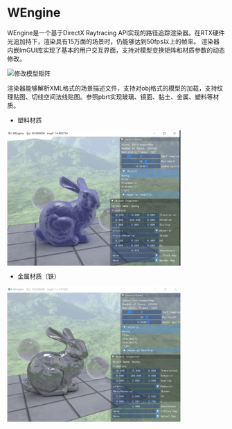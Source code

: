 # WEngine
WEngine是一个基于DirectX Raytracing API实现的路径追踪渲染器。在RTX硬件光追加持下，渲染具有15万面的场景时，仍能够达到50fps以上的帧率。
渲染器内嵌ImGUI库实现了基本的用户交互界面，支持对模型变换矩阵和材质参数的动态修改。

<img src="./pics/坐标变换1.gif" width = "400" height = "313" alt="修改模型矩阵" align=center />

渲染器能够解析XML格式的场景描述文件，支持对obj格式的模型的加载，支持纹理贴图、切线空间法线贴图。参照pbrt实现玻璃、镜面、黏土、金属、塑料等材质。
- 塑料材质

<img src="./pics/PlasticBunny.PNG" width = "400" height = "313" alt="塑料材质" align=center />

- 金属材质（铁）

<img src="./pics/MetalBunny.PNG" width = "400" height = "313" alt="金属材质" align=center />
